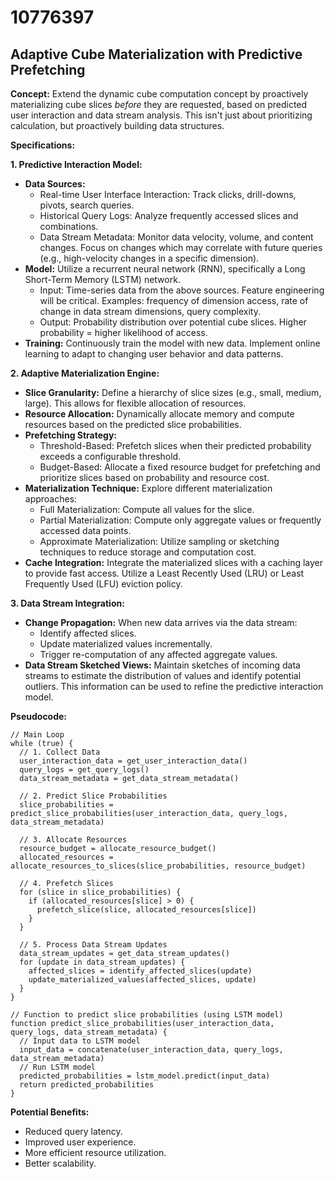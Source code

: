 # 10776397

## Adaptive Cube Materialization with Predictive Prefetching

**Concept:** Extend the dynamic cube computation concept by proactively materializing cube slices *before* they are requested, based on predicted user interaction and data stream analysis. This isn't just about prioritizing calculation, but proactively building data structures.

**Specifications:**

**1. Predictive Interaction Model:**

*   **Data Sources:**
    *   Real-time User Interface Interaction: Track clicks, drill-downs, pivots, search queries.
    *   Historical Query Logs: Analyze frequently accessed slices and combinations.
    *   Data Stream Metadata: Monitor data velocity, volume, and content changes.  Focus on changes which may correlate with future queries (e.g., high-velocity changes in a specific dimension).
*   **Model:** Utilize a recurrent neural network (RNN), specifically a Long Short-Term Memory (LSTM) network.
    *   Input: Time-series data from the above sources. Feature engineering will be critical.  Examples: frequency of dimension access, rate of change in data stream dimensions, query complexity.
    *   Output: Probability distribution over potential cube slices. Higher probability = higher likelihood of access.
*   **Training:** Continuously train the model with new data. Implement online learning to adapt to changing user behavior and data patterns.

**2. Adaptive Materialization Engine:**

*   **Slice Granularity:** Define a hierarchy of slice sizes (e.g., small, medium, large). This allows for flexible allocation of resources.
*   **Resource Allocation:**  Dynamically allocate memory and compute resources based on the predicted slice probabilities.
*   **Prefetching Strategy:**
    *   Threshold-Based: Prefetch slices when their predicted probability exceeds a configurable threshold.
    *   Budget-Based: Allocate a fixed resource budget for prefetching and prioritize slices based on probability and resource cost.
*   **Materialization Technique:** Explore different materialization approaches:
    *   Full Materialization: Compute all values for the slice.
    *   Partial Materialization: Compute only aggregate values or frequently accessed data points.
    *   Approximate Materialization: Utilize sampling or sketching techniques to reduce storage and computation cost.
*   **Cache Integration:** Integrate the materialized slices with a caching layer to provide fast access. Utilize a Least Recently Used (LRU) or Least Frequently Used (LFU) eviction policy.

**3. Data Stream Integration:**

*   **Change Propagation:** When new data arrives via the data stream:
    *   Identify affected slices.
    *   Update materialized values incrementally.
    *   Trigger re-computation of any affected aggregate values.
*   **Data Stream Sketched Views:** Maintain sketches of incoming data streams to estimate the distribution of values and identify potential outliers. This information can be used to refine the predictive interaction model.

**Pseudocode:**

```
// Main Loop
while (true) {
  // 1. Collect Data
  user_interaction_data = get_user_interaction_data()
  query_logs = get_query_logs()
  data_stream_metadata = get_data_stream_metadata()

  // 2. Predict Slice Probabilities
  slice_probabilities = predict_slice_probabilities(user_interaction_data, query_logs, data_stream_metadata)

  // 3. Allocate Resources
  resource_budget = allocate_resource_budget()
  allocated_resources = allocate_resources_to_slices(slice_probabilities, resource_budget)

  // 4. Prefetch Slices
  for (slice in slice_probabilities) {
    if (allocated_resources[slice] > 0) {
      prefetch_slice(slice, allocated_resources[slice])
    }
  }

  // 5. Process Data Stream Updates
  data_stream_updates = get_data_stream_updates()
  for (update in data_stream_updates) {
    affected_slices = identify_affected_slices(update)
    update_materialized_values(affected_slices, update)
  }
}

// Function to predict slice probabilities (using LSTM model)
function predict_slice_probabilities(user_interaction_data, query_logs, data_stream_metadata) {
  // Input data to LSTM model
  input_data = concatenate(user_interaction_data, query_logs, data_stream_metadata)
  // Run LSTM model
  predicted_probabilities = lstm_model.predict(input_data)
  return predicted_probabilities
}
```

**Potential Benefits:**

*   Reduced query latency.
*   Improved user experience.
*   More efficient resource utilization.
*   Better scalability.